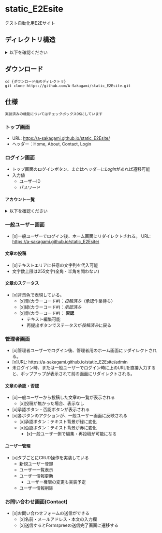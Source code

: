 # static_E2Esite
テスト自動化用E2Eサイト

## ディレクトリ構造

<details><summary>以下を確認ください</summary>
<p>.github</p>
<p>archetypes</p>
<p><strike>assets</strike></p>
<p>content</p>
<p><strike>data</strike></p>
<p><strike>i18n</strike></p>
<p><strike>layouts</strike></p>
<p>public</p>
<p>static</p>
<p><strike>themes</strike></p>
<p>.gitignore</p>
<p>.hugo_build.lock</p>
<p>.nojekyll</p>
<p>config.toml</p>
<p>LICENSE</p>
<p>README.md</p>
</details>

## ダウンロード
```shell
cd {ダウンロード先のディレクトリ}
git clone https://github.com/A-Sakagami/static_E2Esite.git
```

## 仕様
```
実装済みの機能についてはチェックボックスOKにしています
```

### トップ画面

- URL: https://a-sakagami.github.io/static_E2Esite/
- ヘッダー：Home, About, Contact, Login

### ログイン画面
- トップ画面のログインボタン、またはヘッダーに*Login*があれば遷移可能
- 入力値
    - ユーザーID
    - パスワード
   
#### アカウント一覧

<details><summary>以下を確認ください</summary>

- userType: admin, username: admin, password: adminpass1234
- userType: user, username: user, password: userpass1234

</details>

### 一般ユーザー画面

- [x]一般ユーザーでログイン後、ホーム画面にリダイレクトされる。
URL: https://a-sakagami.github.io/static_E2Esite/

#### 文章の投稿

- [x]テキストエリアに任意の文字列を代入可能
- 文字数上限は255文字(全角・半角を問わない)

#### 文章のステータス

- [x]背景色で表現している。
    - [x]青(カラーコード#)：*投稿済み*（承認作業待ち）
    - [x]緑(カラーコード#)：*承認済み*
    - [x]赤(カラーコード#)： **否認**
        - テキスト編集可能
        - 再提出ボタンでステータスが*投稿済み*に戻る

### 管理者画面

- [x]管理者ユーザーでログイン後、管理者用のホーム画面にリダイレクトされる。
- [x]URL: https://a-sakagami.github.io/static_E2Esite/admin
- 未ログイン時、または一般ユーザーでログイン時に上のURLを直接入力すると、ポップアップが表示されて前の画面にリダイレクトされる。

#### 文章の承認・否認

- [x]一般ユーザーから投稿した文章の一覧が表示される
    - [x]投稿が無かった場合、表示なし
- [x]承認ボタン・否認ボタンが表示される
- [x]各ボタンのアクションが、一般ユーザー画面に反映される
    - [x]承認ボタン：テキスト背景が緑に変化
    - [x]否認ボタン：テキスト背景が赤に変化
        - [x]一般ユーザー側で編集・再投稿が可能になる

#### ユーザー管理

- [x]タブごとにCRUD操作を実装している
    - 新規ユーザー登録
    - ユーザー一覧表示
    - ユーザー情報更新
        - ユーザー権限の変更も実装予定
    - ユーザー情報削除

### お問い合わせ画面(Contact)

- [x]お問い合わせフォームの送信ができる
     - [x]名前・メールアドレス・本文の入力欄
     - [x]送信するとFormspreeの送信完了画面に遷移する

